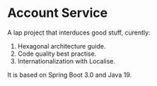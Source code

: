 # Account Service
A lap project that interduces good stuff, curently:
1. Hexagonal architecture guide. 
1. Code quality best practise.
1. Internationalization with Localise.

It is based on Spring Boot 3.0 and Java 19.
